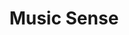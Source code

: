 ---
layout: default
category: portfolio
title: Music Sense
desc: MUSIC SENSE es la próxima generación de servicios de streaming de música que recomienda música a los usuarios en base a su actividad y a sus gustos musicales. 
desc_en: MUSIC SENSE is the next generation of music streaming services that feeds professionally chosen music based on user's activity & music tastes
desc_it: MUSIC SENSE è un servizio di streaming musicale di nuova generazione che offre una selezione intelligente e professionale dei brani sulla base delle attività e dei gusti musicali degli utenti.
web: http://musicsense.me
image: /assets/portfolio/musicsense.png
sector: 
  - Social 
  - Music
bussiness: 
  - App
  - Service
model:
  - B2B2C
country: 
  - UK
published: true
---